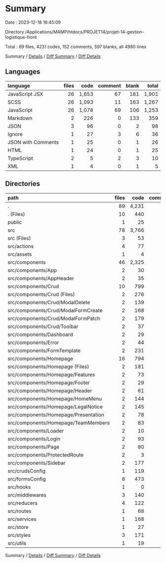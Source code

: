 # Summary

Date : 2023-12-18 16:45:09

Directory /Applications/MAMP/htdocs/PROJET14/projet-14-gestion-logistique-front

Total : 89 files,  4231 codes, 152 comments, 597 blanks, all 4980 lines

Summary / [Details](details.md) / [Diff Summary](diff.md) / [Diff Details](diff-details.md)

## Languages
| language | files | code | comment | blank | total |
| :--- | ---: | ---: | ---: | ---: | ---: |
| JavaScript JSX | 26 | 1,653 | 67 | 181 | 1,901 |
| SCSS | 26 | 1,093 | 11 | 163 | 1,267 |
| JavaScript | 26 | 1,078 | 69 | 106 | 1,253 |
| Markdown | 2 | 226 | 0 | 133 | 359 |
| JSON | 3 | 96 | 0 | 2 | 98 |
| Ignore | 1 | 27 | 3 | 6 | 36 |
| JSON with Comments | 1 | 25 | 0 | 1 | 26 |
| HTML | 1 | 24 | 0 | 1 | 25 |
| TypeScript | 2 | 5 | 2 | 3 | 10 |
| XML | 1 | 4 | 0 | 1 | 5 |

## Directories
| path | files | code | comment | blank | total |
| :--- | ---: | ---: | ---: | ---: | ---: |
| . | 89 | 4,231 | 152 | 597 | 4,980 |
| . (Files) | 10 | 440 | 5 | 147 | 592 |
| public | 1 | 25 | 0 | 0 | 25 |
| src | 78 | 3,766 | 147 | 450 | 4,363 |
| src (Files) | 3 | 53 | 4 | 9 | 66 |
| src/actions | 4 | 77 | 25 | 22 | 124 |
| src/assets | 1 | 4 | 0 | 1 | 5 |
| src/components | 46 | 2,325 | 65 | 309 | 2,699 |
| src/components/App | 2 | 30 | 1 | 7 | 38 |
| src/components/AppHeader | 2 | 35 | 0 | 6 | 41 |
| src/components/Crud | 10 | 799 | 32 | 86 | 917 |
| src/components/Crud (Files) | 2 | 276 | 8 | 29 | 313 |
| src/components/Crud/ModalDelete | 2 | 139 | 3 | 16 | 158 |
| src/components/Crud/ModalFormCreate | 2 | 168 | 9 | 16 | 193 |
| src/components/Crud/ModalFormPatch | 2 | 179 | 11 | 17 | 207 |
| src/components/Crud/Toolbar | 2 | 37 | 1 | 8 | 46 |
| src/components/Dashboard | 2 | 29 | 1 | 7 | 37 |
| src/components/Error | 2 | 44 | 0 | 6 | 50 |
| src/components/FormTemplate | 2 | 231 | 12 | 23 | 266 |
| src/components/Homepage | 16 | 794 | 12 | 113 | 919 |
| src/components/Homepage (Files) | 2 | 181 | 11 | 34 | 226 |
| src/components/Homepage/Features | 2 | 73 | 0 | 11 | 84 |
| src/components/Homepage/Footer | 2 | 29 | 0 | 6 | 35 |
| src/components/Homepage/Header | 2 | 61 | 0 | 8 | 69 |
| src/components/Homepage/HomeMenu | 2 | 144 | 0 | 21 | 165 |
| src/components/Homepage/LegalNotice | 2 | 145 | 0 | 10 | 155 |
| src/components/Homepage/Presentation | 2 | 78 | 1 | 11 | 90 |
| src/components/Homepage/TeamMembers | 2 | 83 | 0 | 12 | 95 |
| src/components/Loader | 2 | 10 | 1 | 5 | 16 |
| src/components/Login | 2 | 93 | 1 | 15 | 109 |
| src/components/Page | 2 | 80 | 1 | 15 | 96 |
| src/components/ProtectedRoute | 2 | 3 | 1 | 3 | 7 |
| src/components/Sidebar | 2 | 177 | 3 | 23 | 203 |
| src/crudsConfig | 1 | 119 | 8 | 9 | 136 |
| src/formsConfig | 8 | 473 | 25 | 26 | 524 |
| src/hooks | 1 | 0 | 0 | 2 | 2 |
| src/middlewares | 3 | 140 | 0 | 12 | 152 |
| src/reducers | 4 | 122 | 1 | 19 | 142 |
| src/routes | 1 | 68 | 1 | 3 | 72 |
| src/services | 1 | 168 | 7 | 9 | 184 |
| src/store | 1 | 27 | 6 | 8 | 41 |
| src/styles | 3 | 171 | 5 | 19 | 195 |
| src/utils | 1 | 19 | 0 | 2 | 21 |

Summary / [Details](details.md) / [Diff Summary](diff.md) / [Diff Details](diff-details.md)